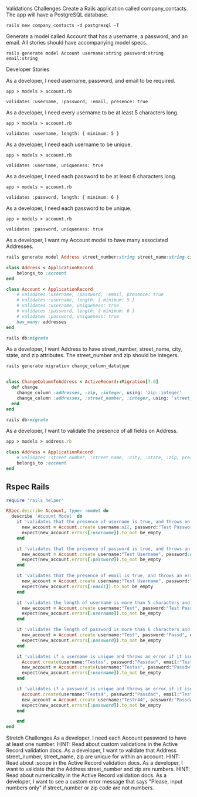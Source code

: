 Validations Challenges
Create a Rails application called company_contacts. The app will have a PostgreSQL database.

```
rails new company_contacts -d postgresql -T
```

Generate a model called Account that has a username, a password, and an email.
All stories should have accompanying model specs.

```
rails generate model Account username:string password:string email:string
```

Developer Stories

As a developer, I need username, password, and email to be required.

```
app > models > account.rb

validates :username, :password, :email, presence: true
```

As a developer, I need every username to be at least 5 characters long.

```
app > models > account.rb

validates :username, length: { minimum: 5 }
```

As a developer, I need each username to be unique.

```
app > models > account.rb

validates :username, uniqueness: true
```

As a developer, I need each password to be at least 6 characters long.

```
app > models > account.rb

validates :password, length: { minimum: 6 }
```

As a developer, I need each password to be unique.
```
app > models > account.rb

validates :password, uniqueness: true
```

As a developer, I want my Account model to have many associated Addresses.

```ruby
rails generate model Address street_number:string street_name:string city:string state:string zip:string account_id:integer

class Address < ApplicationRecord
    belongs_to :account
end

class Account < ApplicationRecord
    # validates :username, :password, :email, presence: true
    # validates :username, length: { minimum: 5 }
    # validates :username, uniqueness: true
    # validates :password, length: { minimum: 6 }
    # validates :password, uniqueness: true
    has_many: addresses
end

rails db:migrate
```

As a developer, I want Address to have street_number, street_name, city, state, and zip attributes. The street_number and zip should be integers.

```ruby
rails generate migration change_column_datatype  


class ChangeColumnToAddress < ActiveRecord::Migration[7.0]
  def change
    change_column :addresses, :zip, :integer, using: 'zip::integer'
    change_column :addresses, :street_number, :integer, using: 'street_number::integer'
  end
end

rails db:migrate
```

As a developer, I want to validate the presence of all fields on Address.


```ruby
app > models > address.rb

class Address < ApplicationRecord
    # validates :street_number, :street_name, :city, :state, :zip, presence: true
    belongs_to :account
end
```

## Rspec Rails

```ruby
require 'rails_helper'

RSpec.describe Account, type: :model do
  describe 'Account Model' do
    it 'validates that the presence of username is true, and throws an error if it isnt' do
      new_account = Account.create username:nil, password:"Test Password", email:"Test Email"
      expect(new_account.errors[:username]).to_not be_empty
    end

    it 'validates that the presence of password is true, and throws an error if it isnt' do
      new_account = Account.create username:"Test Username", password:nil, email:"Test Email"
      expect(new_account.errors[:password]).to_not be_empty
    end

    it 'validates that the presence of email is true, and throws an error if it isnt' do
      new_account = Account.create username:"Test Username", password:"Test Password", email:nil
      expect(new_account.errors[:email]).to_not be_empty
    end

    it 'validates the length of username is more than 5 characters and throws an error if it isnt' do
      new_account = Account.create username:"Test", password:"Test Password", email:"Test Email"
      expect(new_account.errors[:username]).to_not be_empty
    end

    it 'validates the length of password is more than 6 characters and throws an error if it isnt' do
      new_account = Account.create username:"Test", password:"Passd", email:"Test Email"
      expect(new_account.errors[:password]).to_not be_empty
    end

    it 'validates if a username is unique and throws an error if it isnt' do
      Account.create(username:"Testas", password:"Passdad", email:"Test Email")
      new_account = Account.create(username:"Testas", password:"Passdw", email:"Test Email")
      expect(new_account.errors[:username]).to_not be_empty
    end

    it 'validates if a password is unique and throws an error if it isnt' do
      Account.create(username:"Tests4", password:"Passdad", email:"Test Email")
      new_account = Account.create username:"Testr44", password:"Passdad", email:"Test Email"
      expect(new_account.errors[:password]).to_not be_empty
    end

    end
end

```

Stretch Challenges
As a developer, I need each Account password to have at least one number.
HINT: Read about custom validations in the Active Record validation docs.
As a developer, I want to validate that Address street_number, street_name, zip are unique for within an account.
HINT: Read about :scope in the Active Record validation docs.
As a developer, I want to validate that the Address street_number and zip are numbers.
HINT: Read about numericality in the Active Record validation docs.
As a developer, I want to see a custom error message that says "Please, input numbers only" if street_number or zip code are not numbers.
